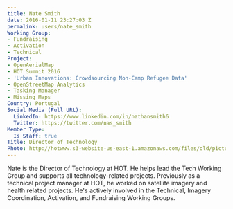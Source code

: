 ```yaml
---
title: Nate Smith
date: 2016-01-11 23:27:03 Z
permalink: users/nate_smith
Working Group:
- Fundraising
- Activation
- Technical
Project:
- OpenAerialMap
- HOT Summit 2016
- 'Urban Innovations: Crowdsourcing Non-Camp Refugee Data'
- OpenStreetMap Analytics
- Tasking Manager
- Missing Maps
Country: Portugal
Social Media (Full URL):
  LinkedIn: https://www.linkedin.com/in/nathansmith6
  Twitter: https://twitter.com/nas_smith
Member Type:
  Is Staff: true
Title: Director of Technology
Photo: http://hotwww.s3-website-us-east-1.amazonaws.com/files/old/pictures/picture-315-1464686481.png
---
```


<p>Nate is the Director of Technology at HOT. He helps lead the Tech Working Group and supports all technology-related projects. Previously as a technical project manager at HOT, he worked on satellite imagery and health related projects. He's actively involved in the Technical, Imagery Coordination, Activation, and Fundraising Working Groups.</p>
